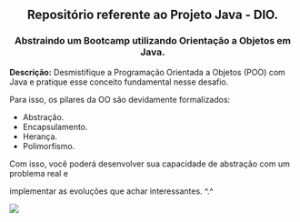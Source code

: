 <h2 align="center"> Repositório referente ao Projeto Java - DIO. </h2>

<h3 align="center">Abstraindo um Bootcamp utilizando 
Orientação a Objetos em Java.</h3>

**Descrição:** Desmistifique a Programação Orientada a Objetos (POO) com Java e pratique esse conceito fundamental nesse desafio.  

Para isso, os pilares da OO são devidamente formalizados: 

* Abstração. 
* Encapsulamento.
* Herança.
* Polimorfismo. 

Com isso, você poderá desenvolver sua capacidade de abstração com um problema real e 

implementar as evoluções que achar interessantes. ^.^

 ![](https://apexensino.com.br/wp-content/uploads/2020/05/26-java-logo.jpg)
